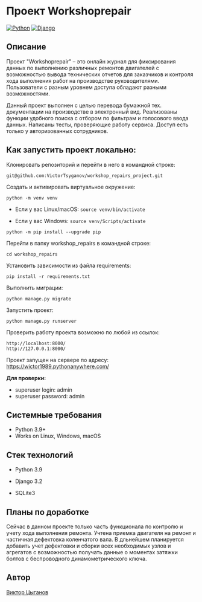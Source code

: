 # Проект Workshoprepair

[![Python](https://img.shields.io/badge/-Python-464641?style=flat-square&logo=Python)](https://www.python.org/)
[![Django](https://img.shields.io/badge/Django-464646?style=flat-square&logo=django)](https://www.djangoproject.com/)

## Описание

Проект "Workshoprepair" – это онлайн журнал для фиксирования данных по выполнению различных ремонтов двигателей с возможностью вывода технических отчетов для заказчиков и контроля хода выполнения работ на производстве руководителями. Пользователи с разным уровнем доступа обладают разными возможностями.

Данный проект выполнен с целью перевода бумажной тех. документации на производстве в электронный вид. Реализованы функции удобного поиска с отбором по фильтрам и голосового ввода данных. Написаны тесты, проверяющие работу сервиса. Доступ есть только у авторизованных сотрудников.

## Как запустить проект локально:

Клонировать репозиторий и перейти в него в командной строке:

``` git@github.com:VictorTsyganov/workshop_repairs_project.git ```

Создать и активировать виртуальное окружение:

``` python -m venv venv ``` 

* Если у вас Linux/macOS:
    ``` source venv/bin/activate ``` 

* Если у вас Windows:
    ``` source venv/Scripts/activate ```
    
``` python -m pip install --upgrade pip ``` 

Перейти в папку workshop_repairs в командной строке:

``` cd workshop_repairs ``` 

Установить зависимости из файла requirements:

``` pip install -r requirements.txt ``` 

Выполнить миграции:

``` python manage.py migrate ``` 

Запустить проект:

``` python manage.py runserver ```

Проверить работу проекта возможно по любой из ссылок:

```
http://localhost:8000/
http://127.0.0.1:8000/
```

Проект запущен на сервере по адресу: https://wictor1989.pythonanywhere.com/

**Для проверки:**
* superuser login: admin
* superuser password: admin

## Системные требования
- Python 3.9+
- Works on Linux, Windows, macOS

## Стек технологий

- Python 3.9

- Django 3.2

- SQLite3

## Планы по доработке

Сейчас в данном проекте только часть функционала по контролю и учету хода выполнения ремонта. Учтена приемка двигателя на ремонт и частичная дефектовка коленчатого вала. В дльнейшем планируется добавить учет дефектовки и сборки всех необходимых узлов и агрегатов с возможностью получать данные о моментах затяжки болтов с беспроводного динамометрического ключа.

## Автор

[Виктор Цыганов](https://github.com/VictorTsyganov)
